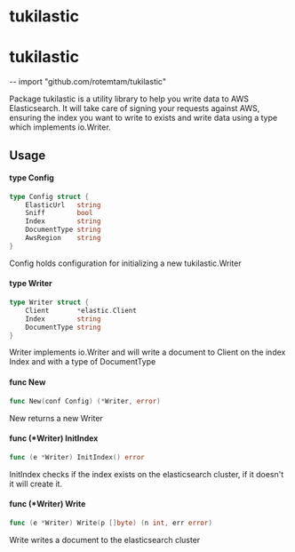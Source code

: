 # tukilastic

# tukilastic
--
    import "github.com/rotemtam/tukilastic"

Package tukilastic is a utility library to help you write data to AWS
Elasticsearch. It will take care of signing your requests against AWS, ensuring
the index you want to write to exists and write data using a type which
implements io.Writer.

## Usage

#### type Config

```go
type Config struct {
	ElasticUrl   string
	Sniff        bool
	Index        string
	DocumentType string
	AwsRegion    string
}
```

Config holds configuration for initializing a new tukilastic.Writer

#### type Writer

```go
type Writer struct {
	Client       *elastic.Client
	Index        string
	DocumentType string
}
```

Writer implements io.Writer and will write a document to Client on the index
Index and with a type of DocumentType

#### func  New

```go
func New(conf Config) (*Writer, error)
```
New returns a new Writer

#### func (*Writer) InitIndex

```go
func (e *Writer) InitIndex() error
```
InitIndex checks if the index exists on the elasticsearch cluster, if it doesn't
it will create it.

#### func (*Writer) Write

```go
func (e *Writer) Write(p []byte) (n int, err error)
```
Write writes a document to the elasticsearch cluster
